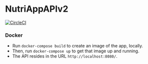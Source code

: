# NutriAppAPIv2

[![CircleCI](https://circleci.com/gh/lovo-h/NutriAppAPIv2.svg?style=shield&circle-token=:circle-token)](https://circleci.com/gh/lovo-h/NutriAppAPIv2)

### Docker

* Run `docker-compose build` to create an image of the app, locally. 
* Then, run `docker-compose up` to get that image up and running. 
* The API resides in the URL `http://localhost:8080/`.
